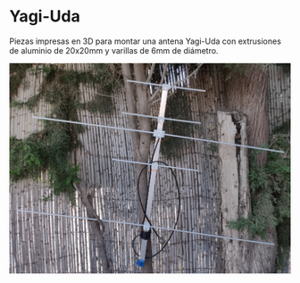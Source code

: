 # Yagi-Uda
Piezas impresas en 3D para montar una antena Yagi-Uda con
extrusiones de aluminio de 20x20mm y varillas de 6mm de diámetro.

<img src="photo.jpg" width="600">
